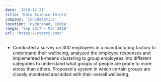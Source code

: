 ```yaml
---
date: '2016-12-21'
title: 'Data Science Intern'
company: 'Innodatatics'
location: 'Hyderabad, India'
range: 'Sep 2017 – Mar 2018'
url: 'https://starry.com/'
---
```


- Conducted a survey on 300 employees in a manufacturing factory to understand their wellbeing, analyzed the employee responses and implemented k-means clustering to group employees into different categories to understand what groups of people are prone to more stress than others. Proposed a system in which certain groups are closely monitored and aided with their overall wellbeing.
